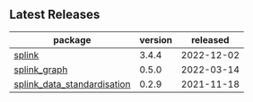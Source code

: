 ## Latest Releases
| package | version | released |
|--------------|-----------|-------------|
| [splink](https://github.com/moj-analytical-services/splink) | 3.4.4 | 2022-12-02 |
| [splink_graph](https://github.com/moj-analytical-services/splink_graph) | 0.5.0 | 2022-03-14 |
| [splink_data_standardisation](https://github.com/moj-analytical-services/splink_data_standardisation) | 0.2.9 | 2021-11-18 |
